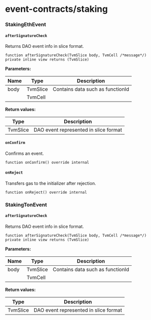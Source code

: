 # event-contracts/staking

### StakingEthEvent

#### **`afterSignatureCheck`**

Returns DAO event info in slice format.

```
function afterSignatureCheck(TvmSlice body, TvmCell /*message*/) private inline view returns (TvmSlice)
```

**Parameters:**

| Name | Type     | Description                      |
|------|----------|----------------------------------|
| body | TvmSlice | Contains data such as functionId |
|      | TvmCell  |                                  |

**Return values:**

| Type     | Description                           |
|----------|---------------------------------------|
| TvmSlice | DAO event represented in slice format |

#### **`onConfirm`**

Confirms an event.

```
function onConfirm() override internal
```

#### **`onReject`**

Transfers gas to the initializer after rejection.

```
function onReject() override internal
```

### StakingTonEvent	

#### **`afterSignatureCheck`**

Returns DAO event info in slice format.

```
function afterSignatureCheck(TvmSlice body, TvmCell /*message*/) private inline view returns (TvmSlice)
```

**Parameters:**

| Name | Type     | Description                      |
|------|----------|----------------------------------|
| body | TvmSlice | Contains data such as functionId |
|      | TvmCell  |                                  |

**Return values:**

| Type     | Description                           |
|----------|---------------------------------------|
| TvmSlice | DAO event represented in slice format |
